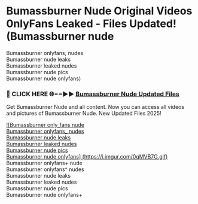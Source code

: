# Bumassburner Nude Original Videos 0nlyFans Leaked - Files Updated! (Bumassburner nude<br>

Bumassburner onlyfans, nudes<br>
Bumassburner nude leaks<br>
Bumassburner leaked nudes<br>
Bumassburner nude pics<br>
Bumassburner nude onlyfans)

<h3>🔴 CLICK HERE 🌐==►► <a href="https://tinyurl.com/leaks-videos" rel="nofollow">Bumassburner Nude Updated Files</a></h3>

Get Bumassburner Nude and all content. Now you can access all videos and pictures of Bumassburner Nude. New Updated Files 2025!

[![Bumassburner only_fans nude<br>
Bumassburner onlyfans_ nudes<br>
Bumassburner nude leaks<br>
Bumassburner leaked nudes<br>
Bumassburner nude pics<br>
Bumassburner nude onlyfans]
(https://i.imgur.com/0qMVB7G.gif)](https://tinyurl.com/leaks-videos)
Bumassburner onlyfans+ nude<br>
Bumassburner onlyfans^ nudes<br>
Bumassburner nude leaks<br>
Bumassburner leaked nudes<br>
Bumassburner nude pics<br>
Bumassburner nude onlyfans+
